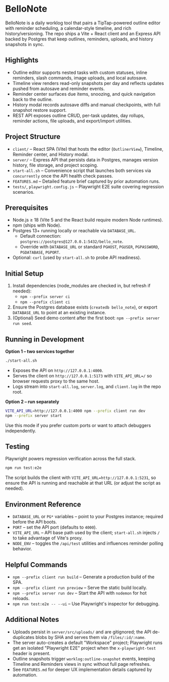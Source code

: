 # BelloNote

BelloNote is a daily worklog tool that pairs a TipTap-powered outline editor with reminder scheduling, a calendar-style timeline, and rich history/versioning. The repo ships a Vite + React client and an Express API backed by Postgres that keep outlines, reminders, uploads, and history snapshots in sync.

## Highlights
- Outline editor supports nested tasks with custom statuses, inline reminders, slash commands, image uploads, and local autosave.
- Timeline view renders read-only snapshots per day and reflects updates pushed from autosave and reminder events.
- Reminder center surfaces due items, snoozing, and quick navigation back to the outline.
- History modal records autosave diffs and manual checkpoints, with full snapshot restore support.
- REST API exposes outline CRUD, per-task updates, day rollups, reminder actions, file uploads, and export/import utilities.

## Project Structure
- `client/` – React SPA (Vite) that hosts the editor (`OutlinerView`), Timeline, Reminder center, and History modal.
- `server/` – Express API that persists data in Postgres, manages version history, file storage, and project scoping.
- `start-all.sh` – Convenience script that launches both services via `concurrently` once the API health check passes.
- `FEATURES.md` – Detailed feature brief captured by prior automation runs.
- `tests/`, `playwright.config.js` – Playwright E2E suite covering regression scenarios.

## Prerequisites
- Node.js ≥ 18 (Vite 5 and the React build require modern Node runtimes).
- npm (ships with Node).
- Postgres 13+ running locally or reachable via `DATABASE_URL`.
  - Default connection: `postgres://postgres@127.0.0.1:5432/bello_note`.
  - Override with `DATABASE_URL` or standard `PGHOST`, `PGUSER`, `PGPASSWORD`, `PGDATABASE`, `PGPORT`.
- Optional: `curl` (used by `start-all.sh` to probe API readiness).

## Initial Setup
1. Install dependencies (node_modules are checked in, but refresh if needed):
   - `npm --prefix server ci`
   - `npm --prefix client ci`
2. Ensure the Postgres database exists (`createdb bello_note`), or export `DATABASE_URL` to point at an existing instance.
3. (Optional) Seed demo content after the first boot: `npm --prefix server run seed`.

## Running in Development
**Option 1 – two services together**
```sh
./start-all.sh
```
- Exposes the API on `http://127.0.0.1:4000`.
- Serves the client on `http://127.0.0.1:5173` with `VITE_API_URL=/` so browser requests proxy to the same host.
- Logs stream into `start-all.log`, `server.log`, and `client.log` in the repo root.

**Option 2 – run separately**
```sh
VITE_API_URL=http://127.0.0.1:4000 npm --prefix client run dev
npm --prefix server start
```
Use this mode if you prefer custom ports or want to attach debuggers independently.

## Testing
Playwright powers regression verification across the full stack.
```sh
npm run test:e2e
```
The script builds the client with `VITE_API_URL=http://127.0.0.1:5231`, so ensure the API is running and reachable at that URL (or adjust the script as needed).

## Environment Reference
- `DATABASE_URL` or `PG*` variables – point to your Postgres instance; required before the API boots.
- `PORT` – set the API port (defaults to `4000`).
- `VITE_API_URL` – API base path used by the client; `start-all.sh` injects `/` to take advantage of Vite's proxy.
- `NODE_ENV` – toggles the `/api/test` utilities and influences reminder polling behavior.

## Helpful Commands
- `npm --prefix client run build` – Generate a production build of the SPA.
- `npm --prefix client run preview` – Serve the static build locally.
- `npm --prefix server run dev` – Start the API with `nodemon` for hot reloads.
- `npm run test:e2e -- --ui` – Use Playwright's inspector for debugging.

## Additional Notes
- Uploads persist in `server/src/uploads/` and are gitignored; the API de-duplicates blobs by SHA and serves them via `/files/:id/:name`.
- The server auto-creates a default "Workspace" project; Playwright runs get an isolated "Playwright E2E" project when the `x-playwright-test` header is present.
- Outline snapshots trigger `worklog:outline-snapshot` events, keeping Timeline and Reminders views in sync without full page refreshes.
- See `FEATURES.md` for deeper UX implementation details captured by automation.

